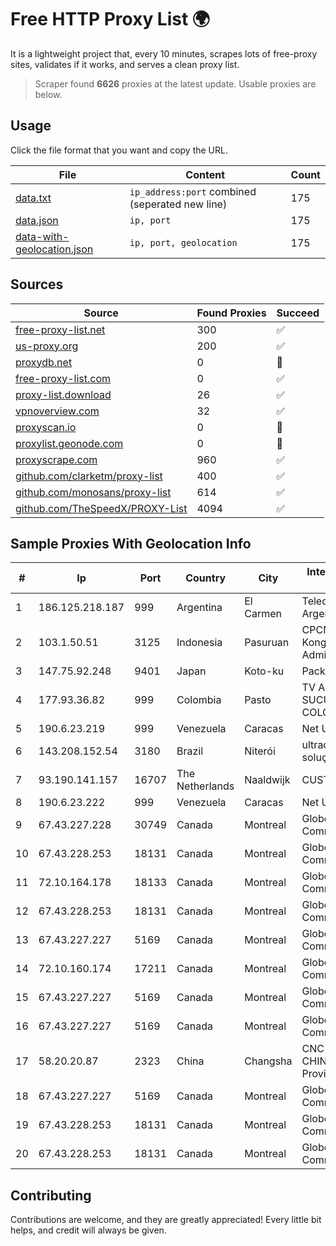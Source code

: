
# Free HTTP Proxy List 🌍

It is a lightweight project that, every 10 minutes, scrapes lots of free-proxy sites, validates if it works, and serves a clean proxy list.


> Scraper found **6626** proxies at the latest update. Usable proxies are below.

## Usage

Click the file format that you want and copy the URL.


|File|Content|Count|
|----|-------|-----|
|[data.txt](https://raw.githubusercontent.com/themiralay/Proxy-List-World/master/data.txt)|`ip_address:port` combined (seperated new line)|175|
|[data.json](https://raw.githubusercontent.com/themiralay/Proxy-List-World/master/data.json)|`ip, port`|175|
|[data-with-geolocation.json](https://raw.githubusercontent.com/themiralay/Proxy-List-World/master/data-with-geolocation.json)|`ip, port, geolocation`|175|

## Sources

|Source|Found Proxies|Succeed|
|------|-------------|-------|
|[free-proxy-list.net](https://free-proxy-list.net)|300|✅|
|[us-proxy.org](https://www.us-proxy.org)|200|✅|
|[proxydb.net](http://proxydb.net)|0|🚫|
|[free-proxy-list.com](https://free-proxy-list.com/?page=&port=&type%5B%5D=http&type%5B%5D=https&up_time=0&search=Search)|0|✅|
|[proxy-list.download](https://www.proxy-list.download/HTTP)|26|✅|
|[vpnoverview.com](https://vpnoverview.com/privacy/anonymous-browsing/free-proxy-servers)|32|✅|
|[proxyscan.io](https://www.proxyscan.io)|0|🚫|
|[proxylist.geonode.com](https://proxylist.geonode.com/api/proxy-list?limit=300&page=1&sort_by=lastChecked&sort_type=desc&protocols=http,https)|0|🚫|
|[proxyscrape.com](https://api.proxyscrape.com/v2/?request=displayproxies&protocol=http&timeout=10000&country=all&ssl=all&anonymity=all)|960|✅|
|[github.com/clarketm/proxy-list](https://raw.githubusercontent.com/clarketm/proxy-list/master/proxy-list-raw.txt)|400|✅|
|[github.com/monosans/proxy-list](https://raw.githubusercontent.com/monosans/proxy-list/main/proxies/http.txt)|614|✅|
|[github.com/TheSpeedX/PROXY-List](https://raw.githubusercontent.com/TheSpeedX/PROXY-List/master/http.txt)|4094|✅|


## Sample Proxies With Geolocation Info

|#|Ip|Port|Country|City|Internet Service Provider|
|-|--|----|-------|----|-------------------------|
|1|186.125.218.187|999|Argentina|El Carmen|Telecom Argentina S.A.|
|2|103.1.50.51|3125|Indonesia|Pasuruan|CPCNet Hong Kong Ltd. - IP Administrator|
|3|147.75.92.248|9401|Japan|Koto-ku|Packet Host, Inc.|
|4|177.93.36.82|999|Colombia|Pasto|TV AZTECA SUCURSAL COLOMBIA|
|5|190.6.23.219|999|Venezuela|Caracas|Net Uno|
|6|143.208.152.54|3180|Brazil|Niterói|ultraconexão soluçoes eireli|
|7|93.190.141.157|16707|The Netherlands|Naaldwijk|CUSTOMERPANEL|
|8|190.6.23.222|999|Venezuela|Caracas|Net Uno|
|9|67.43.227.228|30749|Canada|Montreal|GloboTech Communications|
|10|67.43.228.253|18131|Canada|Montreal|GloboTech Communications|
|11|72.10.164.178|18133|Canada|Montreal|GloboTech Communications|
|12|67.43.228.253|18131|Canada|Montreal|GloboTech Communications|
|13|67.43.227.227|5169|Canada|Montreal|GloboTech Communications|
|14|72.10.160.174|17211|Canada|Montreal|GloboTech Communications|
|15|67.43.227.227|5169|Canada|Montreal|GloboTech Communications|
|16|67.43.227.227|5169|Canada|Montreal|GloboTech Communications|
|17|58.20.20.87|2323|China|Changsha|CNC Group CHINA169 Hunan Province Network|
|18|67.43.227.227|5169|Canada|Montreal|GloboTech Communications|
|19|67.43.228.253|18131|Canada|Montreal|GloboTech Communications|
|20|67.43.228.253|18131|Canada|Montreal|GloboTech Communications|



## Contributing

Contributions are welcome, and they are greatly appreciated! Every
little bit helps, and credit will always be given.

